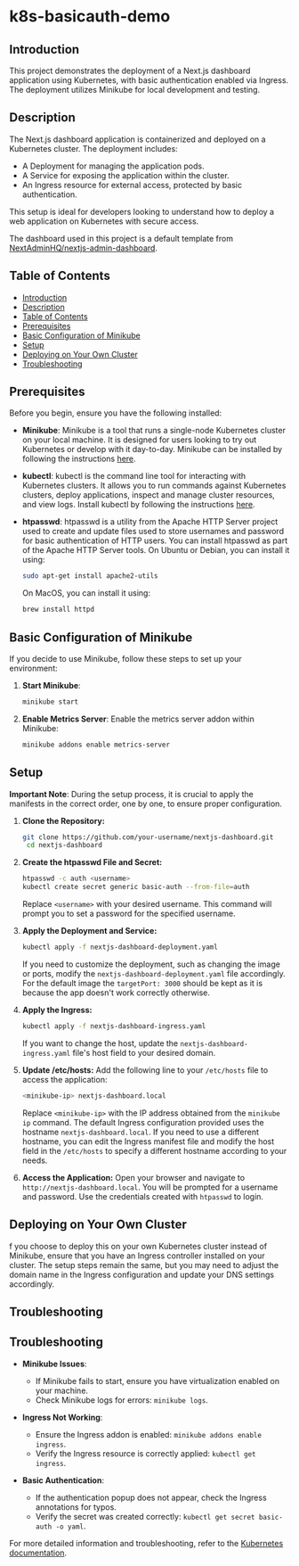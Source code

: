 # k8s-basicauth-demo

## Introduction
This project demonstrates the deployment of a Next.js dashboard application using Kubernetes, with basic authentication enabled via Ingress. The deployment utilizes Minikube for local development and testing.

## Description
The Next.js dashboard application is containerized and deployed on a Kubernetes cluster. The deployment includes:
- A Deployment for managing the application pods.
- A Service for exposing the application within the cluster.
- An Ingress resource for external access, protected by basic authentication.

This setup is ideal for developers looking to understand how to deploy a web application on Kubernetes with secure access.

The dashboard used in this project is a default template from [NextAdminHQ/nextjs-admin-dashboard](https://github.com/NextAdminHQ/nextjs-admin-dashboard).

## Table of Contents
- [Introduction](#introduction)
- [Description](#description)
- [Table of Contents](#table-of-contents)
- [Prerequisites](#prerequisites)
- [Basic Configuration of Minikube](#basic-configuration-of-minikube)
- [Setup](#setup)
- [Deploying on Your Own Cluster](#deploying-on-your-own-cluster)
- [Troubleshooting](#troubleshooting)

## Prerequisites
Before you begin, ensure you have the following installed:

- **Minikube**: Minikube is a tool that runs a single-node Kubernetes cluster on your local machine. It is designed for users looking to try out Kubernetes or develop with it day-to-day. Minikube can be installed by following the instructions [here](https://minikube.sigs.k8s.io/docs/start/).

- **kubectl**: kubectl is the command line tool for interacting with Kubernetes clusters. It allows you to run commands against Kubernetes clusters, deploy applications, inspect and manage cluster resources, and view logs. Install kubectl by following the instructions [here](https://kubernetes.io/docs/tasks/tools/).

- **htpasswd**: htpasswd is a utility from the Apache HTTP Server project used to create and update files used to store usernames and password for basic authentication of HTTP users. You can install htpasswd as part of the Apache HTTP Server tools. On Ubuntu or Debian, you can install it using:
  ```bash
  sudo apt-get install apache2-utils
  ```
  On MacOS, you can install it using:
  ```bash
  brew install httpd
  ```
  
## Basic Configuration of Minikube

If you decide to use Minikube, follow these steps to set up your environment:

1. **Start Minikube**:
   ```bash
   minikube start
   ```
2. **Enable Metrics Server**:
   Enable the metrics server addon within Minikube:
   ```bash
   minikube addons enable metrics-server
   ```
   
## Setup

**Important Note**: During the setup process, it is crucial to apply the manifests in the correct order, one by one, to ensure proper configuration.

1. **Clone the Repository:**
   ```bash
   git clone https://github.com/your-username/nextjs-dashboard.git
    cd nextjs-dashboard
   ```

2. **Create the htpasswd File and Secret:**
   
   ```bash
   htpasswd -c auth <username>
   kubectl create secret generic basic-auth --from-file=auth
   ```
   Replace `<username>` with your desired username. This command will prompt you to set a password for the specified username.


3. **Apply the Deployment and Service:**
   
   ```bash
   kubectl apply -f nextjs-dashboard-deployment.yaml
   ```
   If you need to customize the deployment, such as changing the image or ports, modify the `nextjs-dashboard-deployment.yaml` file accordingly. For the default image the `targetPort: 3000` should be kept as it is because the app doesn't work correctly otherwise.

4. **Apply the Ingress:**
   
   ```bash
   kubectl apply -f nextjs-dashboard-ingress.yaml
   ```
   If you want to change the host, update the `nextjs-dashboard-ingress.yaml` file's host field to your desired domain.

5. **Update /etc/hosts:**
   Add the following line to your `/etc/hosts` file to access the application:
   ```bash
   <minikube-ip> nextjs-dashboard.local
   ```
   Replace `<minikube-ip>` with the IP address obtained from the `minikube ip` command.
   The default Ingress configuration provided uses the hostname `nextjs-dashboard.local`. If you need to use a different hostname, you can edit the Ingress manifest file and modify the host field in the `/etc/hosts` to specify a different hostname according to your needs.

6. **Access the Application:**
   Open your browser and navigate to `http://nextjs-dashboard.local`. You will be prompted for a username and password. Use the credentials created with `htpasswd` to login.

## Deploying on Your Own Cluster

f you choose to deploy this on your own Kubernetes cluster instead of Minikube, ensure that you have an Ingress controller installed on your cluster. The setup steps remain the same, but you may need to adjust the domain name in the Ingress configuration and update your DNS settings accordingly.

## Troubleshooting

## Troubleshooting

- **Minikube Issues**:
  - If Minikube fails to start, ensure you have virtualization enabled on your machine.
  - Check Minikube logs for errors: `minikube logs`.

- **Ingress Not Working**:
  - Ensure the Ingress addon is enabled: `minikube addons enable ingress`.
  - Verify the Ingress resource is correctly applied: `kubectl get ingress`.

- **Basic Authentication**:
  - If the authentication popup does not appear, check the Ingress annotations for typos.
  - Verify the secret was created correctly: `kubectl get secret basic-auth -o yaml`.

For more detailed information and troubleshooting, refer to the [Kubernetes documentation](https://kubernetes.io/docs/).
